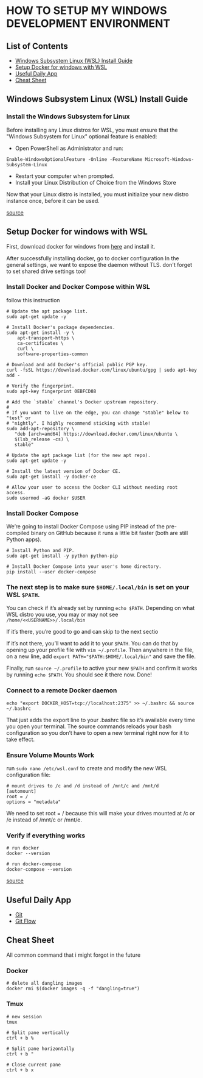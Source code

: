 # HOW TO SETUP MY WINDOWS DEVELOPMENT ENVIRONMENT

## List of Contents
- [Windows Subsystem Linux (WSL) Install Guide](https://github.com/tesarwijaya/my-dev-env#1-windows-subsystem-linux-wsl-install-guide)
- [Setup Docker for windows with WSL](https://github.com/tesarwijaya/my-dev-env#2-setup-docker-for-windows-with-wsl)
- [Useful Daily App](https://github.com/tesarwijaya/my-dev-env#useful-app-daily-app)
- [Cheat Sheet](https://github.com/tesarwijaya/my-dev-env#cheat-sheet)


## Windows Subsystem Linux (WSL) Install Guide
### Install the Windows Subsystem for Linux
Before installing any Linux distros for WSL, you must ensure that the "Windows Subsystem for Linux" optional feature is enabled:

- Open PowerShell as Administrator and run:
```
Enable-WindowsOptionalFeature -Online -FeatureName Microsoft-Windows-Subsystem-Linux
```
- Restart your computer when prompted.
- Install your Linux Distribution of Choice from the Windows Store

Now that your Linux distro is installed, you must initialize your new distro instance once, before it can be used.

[source](https://docs.microsoft.com/en-us/windows/wsl/install-win10)

## Setup Docker for windows with WSL
First, download docker for windows from [here](https://download.docker.com/win/stable/Docker%20for%20Windows%20Installer.exe) and install it.

After successfully installing docker, go to docker configuration In the general settings, we want to expose the daemon without TLS. don't forget to set shared drive settings too!

### Install Docker and Docker Compose within WSL
follow this instruction
```
# Update the apt package list.
sudo apt-get update -y

# Install Docker's package dependencies.
sudo apt-get install -y \
    apt-transport-https \
    ca-certificates \
    curl \
    software-properties-common

# Download and add Docker's official public PGP key.
curl -fsSL https://download.docker.com/linux/ubuntu/gpg | sudo apt-key add -

# Verify the fingerprint.
sudo apt-key fingerprint 0EBFCD88

# Add the `stable` channel's Docker upstream repository.
#
# If you want to live on the edge, you can change "stable" below to "test" or
# "nightly". I highly recommend sticking with stable!
sudo add-apt-repository \
   "deb [arch=amd64] https://download.docker.com/linux/ubuntu \
   $(lsb_release -cs) \
   stable"

# Update the apt package list (for the new apt repo).
sudo apt-get update -y

# Install the latest version of Docker CE.
sudo apt-get install -y docker-ce

# Allow your user to access the Docker CLI without needing root access.
sudo usermod -aG docker $USER
```

### Install Docker Compose
We’re going to install Docker Compose using PIP instead of the pre-compiled binary on GitHub because it runs a little bit faster (both are still Python apps).

```
# Install Python and PIP.
sudo apt-get install -y python python-pip

# Install Docker Compose into your user's home directory.
pip install --user docker-compose
```

### The next step is to make sure `$HOME/.local/bin` is set on your WSL `$PATH`.

You can check if it’s already set by running `echo $PATH`. Depending on what WSL distro you use, you may or may not see `/home/<<USERNAME>>/.local/bin`

If it’s there, you’re good to go and can skip to the next sectio

If it’s not there, you’ll want to add it to your `$PATH`. You can do that by opening up your profile file with `vim ~/.profile`. Then anywhere in the file, on a new line, add `export PATH="$PATH:$HOME/.local/bin"` and save the file.

Finally, run `source ~/.profile` to active your new `$PATH` and confirm it works by running `echo $PATH`. You should see it there now. Done!

### Connect to a remote Docker daemon

```
echo "export DOCKER_HOST=tcp://localhost:2375" >> ~/.bashrc && source ~/.bashrc
```
That just adds the export line to your .bashrc file so it’s available every time you open your terminal. The source commands reloads your bash configuration so you don’t have to open a new terminal right now for it to take effect.

### Ensure Volume Mounts Work

run `sudo nano /etc/wsl.conf` to create and modify the new WSL configuration file:
```
# mount drives to /c and /d instead of /mnt/c and /mnt/d
[automount]
root = /
options = "metadata"
```

We need to set root = / because this will make your drives mounted at /c or /e instead of /mnt/c or /mnt/e.

### Verify if everything works
```
# run docker
docker --version

# run docker-compose
docker-compose --version

```

[source](https://nickjanetakis.com/blog/setting-up-docker-for-windows-and-wsl-to-work-flawlessly)

## Useful Daily App
- [Git](https://git-scm.com/)
- [Git Flow](https://github.com/nvie/gitflow/wiki/Installation)


## Cheat Sheet
All common command that i might forgot in the future

### Docker
```
# delete all dangling images
docker rmi $(docker images -q -f "dangling=true")
```

### Tmux
```
# new session
tmux

# Split pane vertically
ctrl + b %

# Split pane horizontally
ctrl + b "

# Close current pane
ctrl + b x
```